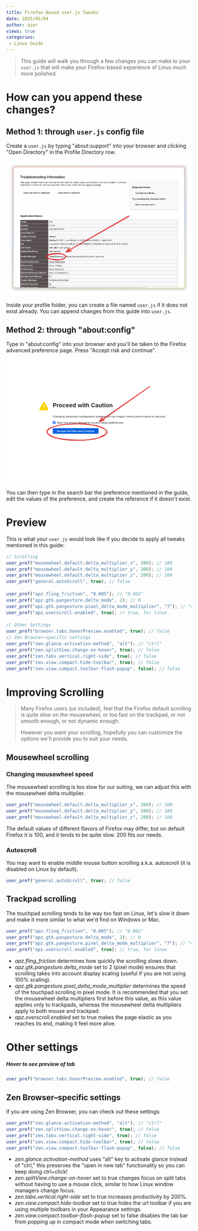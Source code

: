 ```yaml
---
title: Firefox-Based user.js Tweaks
date: 2025/05/04
author: aier
views: true
categories:
 - Linux Guide
---
```


> 
> 
> This guide will walk you through a few changes you can make to your `user.js` that will make your Firefox-based experience of Linux much more polished. 

# How can you append these changes?

## Method 1: through `user.js` config file

 Create a `user.js` by typing "about:support" into your browser and clicking "Open Directory" in the Profile Directory row. 

![Alt text](/docs/assets/trouble-shoot.png)

Inside your profile folder, you can create a file named `user.js` if it does not exist already. You can append changes from this guide into `user.js`. 

## Method 2: through "about:config"

Type in "about:config" into your browser and you'll be taken to the Firefox advanced preference page. Press "Accept risk and continue". 

![Alt text](/docs/assets/proceed-with-caution.png)

You can then type in the search bar the preference mentioned in the guide, edit the values of the preference, and create the reference if it doesn't exist. 

# Preview

This is what your `user.js` would look like if you decide to apply all tweaks mentioned in this guide: 

```js
// Scrolling
user_pref("mousewheel.default.delta_multiplier_x", 200); // 100
user_pref("mousewheel.default.delta_multiplier_y", 200); // 100
user_pref("mousewheel.default.delta_multiplier_z", 200); // 100
user_pref("general.autoScroll", true); // false

user_pref("apz.fling_friction", "0.005"); // "0.002"
user_pref("apz.gtk.pangesture.delta_mode", 2); // 0
user_pref("apz.gtk.pangesture.pixel_delta_mode_multiplier", "7"); // "40.0"
user_pref("apz.overscroll.enabled", true); // true, for linux

// Other Settings
user_pref("browser.tabs.hoverPreview.enabled", true); // false
// Zen Browser–specific settings
user_pref("zen.glance.activation-method", "alt"); // "ctrl"
user_pref("zen.splitView.change-on-hover", true); // false
user_pref("zen.tabs.vertical.right-side", true); // false
user_pref("zen.view.compact.hide-toolbar", true); // false
user_pref("zen.view.compact.toolbar-flash-popup", false); // false
```

# Improving Scrolling


> 
> Many Firefox users (us included), feel that the Firefox default scrolling is quite slow on the mousewheel, or too fast on the trackpad, or not smooth enough, or not dynamic enough. 
> 
> However you want your scrolling, hopefully you can customize the options we'll provide you to suit your needs. 

## Mousewheel scrolling

### Changing mousewheel speed

The mousewheel scrolling is too slow for our suiting, we can adjust this with the mousewheel delta multiplier. 

```js
user_pref("mousewheel.default.delta_multiplier_x", 200); // 100
user_pref("mousewheel.default.delta_multiplier_y", 200); // 100
user_pref("mousewheel.default.delta_multiplier_z", 200); // 100
```

The default values of different flavors of Firefox may differ, but on default Firefox it is 100, and it tends to be quite slow. 200 fits our needs.  

### Autoscroll

You may want to enable middle mouse button scrolling a.k.a. autoscroll (it is disabled on Linux by default). 

```js
user_pref("general.autoScroll", true); // false
```

## Trackpad scrolling

The touchpad scrolling tends to be way too fast on Linux, let's slow it down and make it more similar to what we'd find on Windows or Mac. 

```js
user_pref("apz.fling_friction", "0.005"); // "0.002"
user_pref("apz.gtk.pangesture.delta_mode", 2); // 0
user_pref("apz.gtk.pangesture.pixel_delta_mode_multiplier", "7"); // "40.0"
user_pref("apz.overscroll.enabled", true); // true, for linux
```

- *apz.fling_friction* determines how quickly the scrolling slows down.
- *apz.gtk.pangesture.delta_mode* set to 2 (pixel mode) ensures that scrolling takes into account display scaling (useful if you are not using 100% scaling). 
- *apz.gtk.pangesture.pixel_delta_mode_multiplier* determines the speed of the touchpad scrolling in pixel mode. It is recommended that you set the mousewheel delta multipliers first before this value, as this value applies only to trackpads, whereas the mousewheel delta multipliers apply to both mouse and trackpad. 
- *apz.overscroll.enabled* set to true makes the page elastic as you reaches its end, making it feel more alive.

# Other settings

##### Hover to see preview of tab

```js
user_pref("browser.tabs.hoverPreview.enabled", true); // false
```

## Zen Browser–specific settings

If you are using Zen Browser, you can check out these settings: 

```js
user_pref("zen.glance.activation-method", "alt"); // "ctrl"
user_pref("zen.splitView.change-on-hover", true); // false
user_pref("zen.tabs.vertical.right-side", true); // false
user_pref("zen.view.compact.hide-toolbar", true); // false
user_pref("zen.view.compact.toolbar-flash-popup", false); // false
```

- *zen.glance.activation-method* uses "alt" key to activate glance instead of "ctrl," this preserves the "open in new tab" functionality so you can keep doing ctrl+click!
- *zen.splitView.change-on-hover* set to true changes focus on split tabs without having to use a mouse click, similar to how Linux window managers change focus. 
- *zen.tabs.vertical.right-side* set to true increases productivity by 200%. 
- *zen.view.compact.hide-toolbar* set to true hides the url toolbar if you are using multiple toolbars in your Appearance settings. 
- *zen.view.compact.toolbar-flash-popup* set to false disables the tab bar from popping up in compact mode when switching tabs. 

